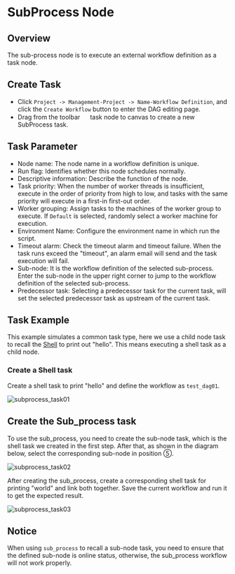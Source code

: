 # SubProcess Node

## Overview

The sub-process node is to execute an external workflow definition as a task node.

## Create Task

- Click `Project -> Management-Project -> Name-Workflow Definition`, and click the `Create Workflow` button to enter the DAG editing page.
- Drag from the toolbar <img src="/img/tasks/icons/sub_process.png" width="15"/> task node to canvas to create a new SubProcess task.

## Task Parameter

- Node name: The node name in a workflow definition is unique.
- Run flag: Identifies whether this node schedules normally.
- Descriptive information: Describe the function of the node.
- Task priority: When the number of worker threads is insufficient, execute in the order of priority from high to low, and tasks with the same priority will execute in a first-in first-out order.
- Worker grouping: Assign tasks to the machines of the worker group to execute. If `Default` is selected, randomly select a worker machine for execution.
- Environment Name: Configure the environment name in which run the script.
- Timeout alarm: Check the timeout alarm and timeout failure. When the task runs exceed the "timeout", an alarm email will send and the task execution will fail.
- Sub-node: It is the workflow definition of the selected sub-process. Enter the sub-node in the upper right corner to jump to the workflow definition of the selected sub-process.
- Predecessor task: Selecting a predecessor task for the current task, will set the selected predecessor task as upstream of the current task.

## Task Example

This example simulates a common task type, here we use a child node task to recall the [Shell](shell.md) to print out "hello". This means executing a shell task as a child node.

### Create a Shell task

Create a shell task to print "hello" and define the workflow as `test_dag01`.

![subprocess_task01](/img/tasks/demo/subprocess_task01.png)

## Create the Sub_process task

To use the sub_process, you need to create the sub-node task, which is the shell task we created in the first step. After that, as shown in the diagram below, select the corresponding sub-node in position ⑤.

![subprocess_task02](/img/tasks/demo/subprocess_task02.png)

After creating the sub_process, create a corresponding shell task for printing "world" and link both together. Save the current workflow and run it to get the expected result.

![subprocess_task03](/img/tasks/demo/subprocess_task03.png)

## Notice

When using `sub_process` to recall a sub-node task, you need to ensure that the defined sub-node is online status, otherwise, the sub_process workflow will not work properly.
